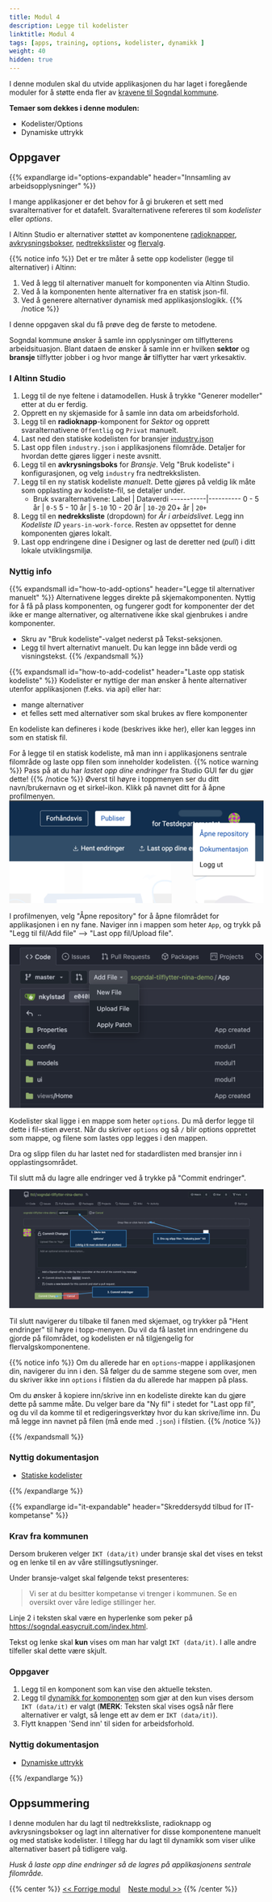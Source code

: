 ```yaml
---
title: Modul 4
description: Legge til kodelister
linktitle: Modul 4
tags: [apps, training, options, kodelister, dynamikk ]
weight: 40
hidden: true
---
```


I denne modulen skal du utvide applikasjonen du har laget i foregående moduler for å støtte enda fler av [kravene til Sogndal kommune](../case/#requirements-from-the-municipality).

**Temaer som dekkes i denne modulen:**

- Kodelister/Options
- Dynamiske uttrykk

## Oppgaver

{{% expandlarge id="options-expandable" header="Innsamling av arbeidsopplysninger" %}}

I mange applikasjoner er det behov for å gi brukeren et sett med svaralternativer for et datafelt.
Svaralternativene refereres til som _kodelister_ eller _options_.

I Altinn Studio er alternativer støttet av komponentene [radioknapper](/nb/altinn-studio/reference/ux/components/radiobuttons/), 
[avkrysningsbokser](/nb/altinn-studio/reference/ux/components/checkboxes/), 
[nedtrekkslister](/nb/altinn-studio/reference/ux/components/dropdown/) og 
[flervalg](/nb/altinn-studio/reference/ux/components/multipleselect/).

{{% notice info %}}
Det er tre måter å sette opp kodelister (legge til alternativer) i Altinn:
 1. Ved å legg til alternativer manuelt for komponenten via Altinn Studio.
 2. Ved å la komponenten hente alternativer fra en statisk json-fil.
 3. Ved å generere alternativer dynamisk med applikasjonslogikk.
{{% /notice %}}

I denne oppgaven skal du få prøve deg de første to metodene.

Sogndal kommune ønsker å samle inn opplysninger om tilflytterens arbeidsituasjon.
Blant dataen de ønsker å samle inn er hvilken **sektor** og **bransje** tilflytter jobber i og hvor mange **år** tilflytter har vært yrkesaktiv.

  
### I Altinn Studio

1. Legg til de nye feltene i datamodellen. Husk å trykke "Generer modeller" etter at du er ferdig.
2. Opprett en ny skjemaside for å samle inn data om arbeidsforhold.
3. Legg til en **radioknapp**-komponent for _Sektor_ og opprett svaralternativene `Offentlig` og `Privat` manuelt.
4. Last ned den statiske kodelisten for bransjer [industry.json](../industry.json)
5. Last opp filen `industry.json` i applikasjonens filområde. Detaljer for hvordan dette gjøres ligger i neste avsnitt.
6. Legg til en **avkrysningsboks** for _Bransje_. Velg "Bruk kodeliste" i konfigurasjonen, og velg `industry` fra nedtrekkslisten.
7. Legg til en ny statisk kodeliste _manuelt_. Dette gjøres på veldig lik måte som opplasting av kodeliste-fil, se detaljer under.
    - Bruk svaralternativene:
        Label      | Dataverdi
        -----------|----------
        0 - 5 år   | `0-5`
        5 - 10 år  | `5-10`
        10 - 20 år | `10-20`
        20+ år     | `20+`
8. Legg til en **nedrekksliste** (dropdown) for _År i arbeidslivet_.
   Legg inn _Kodeliste ID_ `years-in-work-force`. Resten av oppsettet for denne komponenten gjøres lokalt.
9.  Last opp endringene dine i Designer og last de deretter ned (_pull_) i ditt lokale utviklingsmiljø.

### Nyttig info
{{% expandsmall id="how-to-add-options" header="Legge til alternativer manuelt" %}}
Alternativene legges direkte på skjemakomponenten. Nyttig for å få på plass komponenten, og fungerer godt for 
komponenter der det ikke er mange alternativer, og alternativene ikke skal gjenbrukes i andre komponenter.
- Skru av "Bruk kodeliste"-valget nederst på Tekst-seksjonen.
- Legg til hvert alternativt manuelt. Du kan legge inn både verdi og visningstekst.
{{% /expandsmall %}}

{{% expandsmall id="how-to-add-codelist" header="Laste opp statisk kodeliste" %}}
Kodelister er nyttige der man ønsker å hente alternativer utenfor applikasjonen (f.eks. via api) eller har:
- mange alternativer
- et felles sett med alternativer som skal brukes av flere komponenter

En kodeliste kan defineres i kode (beskrives ikke her), eller kan legges inn som en statisk fil.

For å legge til en statisk kodeliste, må man inn i applikasjonens sentrale filområde og laste opp filen som 
inneholder kodelisten.
{{% notice warning %}}
Pass på at du har _lastet opp dine endringer_ fra Studio GUI før du gjør dette!
{{% /notice %}}
Øverst til høyre i toppmenyen ser du ditt navn/brukernavn og et sirkel-ikon. Klikk på navnet ditt for å åpne profilmenyen.
![Profilmenyen](./profile-menu.png "Profilmenyen")

I profilmenyen, velg "Åpne repository" for å åpne filområdet for applikasjonen i en ny fane.
Naviger inn i mappen som heter `App`, og trykk på "Legg til fil/Add file" --> "Last opp fil/Upload file".

![Last opp fil](./repo-add-file.png "Last opp fil")

Kodelister skal ligge i en mappe som heter `options`. Du må derfor legge til dette i fil-stien øverst. Når du skriver 
`options` og så `/` blir options opprettet som mappe, og filene som lastes opp legges i den mappen.

Dra og slipp filen du har lastet ned for stadardlisten med bransjer inn i opplastingsområdet.

Til slutt må du lagre alle endringer ved å trykke på "Commit endringer".

![Laste opp fil og opprette ny mappe](./upload-options.png)

Til slutt navigerer du tilbake til fanen med skjemaet, og trykker på "Hent endringer" til høyre i topp-menyen. 
Du vil da få lastet inn endringene du gjorde på filområdet, og kodelisten er nå tilgjengelig for flervalgskomponentene.

{{% notice info %}}
Om du allerede har en `options`-mappe i applikasjonen din, navigerer du inn i den. Så følger du de samme stegene som over,
men du skriver ikke inn `options` i filstien da du allerede har mappen på plass.

Om du ønsker å kopiere inn/skrive inn en kodeliste direkte kan du gjøre dette på samme måte. Du velger bare da "Ny fil"
i stedet for "Last opp fil", og du vil da komme til et redigeringsverktøy hvor du kan skrive/lime inn. Du må legge inn 
navnet på filen (må ende med `.json`) i filstien.
{{% /notice %}}

{{% /expandsmall %}}

### Nyttig dokumentasjon

- [Statiske kodelister](/nb/altinn-studio/guides/options/static-codelists)

{{% /expandlarge %}}


{{% expandlarge id="it-expandable" header="Skreddersydd tilbud for IT-kompetanse" %}}

### Krav fra kommunen

Dersom brukeren velger `IKT (data/it)` under bransje skal det vises en tekst og en lenke til en av våre stillingsutlysninger.

Under bransje-valget skal følgende tekst presenteres:

   
   > Vi ser at du besitter kompetanse vi trenger i kommunen.
   > Se en oversikt over våre ledige stillinger her.
    

Linje 2 i teksten skal være en hyperlenke som peker på https://sogndal.easycruit.com/index.html.

Tekst og lenke skal **kun** vises om man har valgt `IKT (data/it)`. I alle andre tilfeller skal dette være skjult.

### Oppgaver

1. Legg til en komponent som kan vise den aktuelle teksten.
2. Legg til [dynamikk for komponenten](/nb/altinn-studio/reference/logic/expressions/) som gjør at den kun vises dersom `IKT (data/it)` er valgt (**MERK**: Teksten skal vises også når flere alternativer er valgt, så lenge ett av dem er `IKT (data/it)`).
3. Flytt knappen 'Send inn' til siden for arbeidsforhold.


### Nyttig dokumentasjon
- [Dynamiske uttrykk](/nb/altinn-studio/reference/logic/expressions/)


{{% /expandlarge %}}

## Oppsummering

I denne modulen har du lagt til nedtrekksliste, radioknapp og avkrysningsbokser og lagt inn alternativer for disse komponentene manuelt og med statiske kodelister.
I tillegg har du lagt til dynamikk som viser ulike alternativer basert på tidligere valg.


*Husk å laste opp dine endringer så de lagres på applikasjonens sentrale filområde.*


{{% center %}}
[<< Forrige modul](../modul3/)    [Neste modul >>](../modul5/)
{{% /center %}}